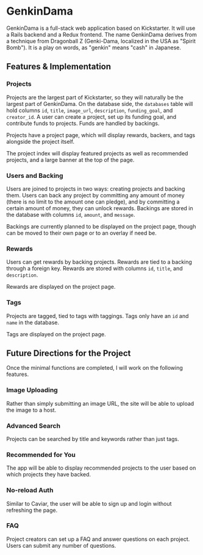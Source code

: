 # GenkinDama

[heroku]: http://www.herokuapp.com

GenkinDama is a full-stack web application based on Kickstarter. It will use a Rails backend and a Redux frontend. The name GenkinDama derives from a technique from Dragonball Z (Genki-Dama, localized in the USA as "Spirit Bomb"). It is a play on words, as "genkin" means "cash" in Japanese.

## Features & Implementation

### Projects

Projects are the largest part of Kickstarter, so they will naturally be the largest part of GenkinDama. On the database side, the `databases` table will hold columns `id`, `title`, `image_url`, `description`, `funding_goal`, and `creator_id`. A user can create a project, set up its funding goal, and contribute funds to projects. Funds are handled by backings.

Projects have a project page, which will display rewards, backers, and tags alongside the project itself.

The project index will display featured projects as well as recommended projects, and a large banner at the top of the page.

### Users and Backing

Users are joined to projects in two ways: creating projects and backing them. Users can back any project by committing any amount of money (there is no limit to the amount one can pledge), and by committing a certain amount of money, they can unlock rewards. Backings are stored in the database with columns `id`, `amount`, and `message`.

Backings are currently planned to be displayed on the project page, though can be moved to their own page or to an overlay if need be.

### Rewards

Users can get rewards by backing projects. Rewards are tied to a backing through a foreign key. Rewards are stored with columns `id`, `title`, and `description`.

Rewards are displayed on the project page.


### Tags

Projects are tagged, tied to tags with taggings. Tags only have an `id` and `name` in the database.

Tags are displayed on the project page.


## Future Directions for the Project

Once the minimal functions are completed, I will work on the following features.

### Image Uploading

Rather than simply submitting an image URL, the site will be able to upload the image to a host.

### Advanced Search

Projects can be searched by title and keywords rather than just tags.

### Recommended for You

The app will be able to display recommended projects to the user based on which projects they have backed.

### No-reload Auth

Similar to Caviar, the user will be able to sign up and login without refreshing the page.

### FAQ

Project creators can set up a FAQ and answer questions on each project. Users can submit any number of questions.
